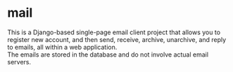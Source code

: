 # mail
This is a Django-based single-page email client project that allows you to register new account, and then send, receive, archive, unarchive, and reply to emails, all within a web application.  
The emails are stored in the database and do not involve actual email servers.
